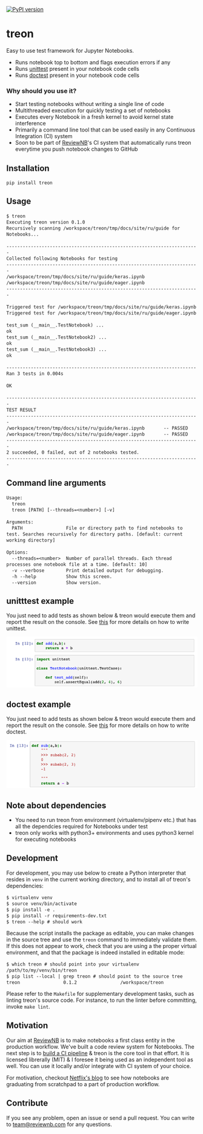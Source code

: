 [![PyPI version](https://badge.fury.io/py/treon.svg)](https://badge.fury.io/py/treon)

# treon
Easy to use test framework for Jupyter Notebooks.
* Runs notebook top to bottom and flags execution errors if any
* Runs [unittest](https://docs.python.org/2/library/unittest.html) present in your notebook code cells
* Runs [doctest](https://docs.python.org/2/library/doctest.html) present in your notebook code cells

### Why should you use it?
* Start testing notebooks without writing a single line of code
* Multithreaded execution for quickly testing a set of notebooks
* Executes every Notebook in a fresh kernel to avoid kernel state interference
* Primarily a command line tool that can be used easily in any Continuous Integration (CI) system
* Soon to be part of [ReviewNB](https://www.reviewnb.com/)'s CI system that automatically runs treon everytime you push notebook changes to GitHub


## Installation
```
pip install treon
```

## Usage
```
$ treon
Executing treon version 0.1.0
Recursively scanning /workspace/treon/tmp/docs/site/ru/guide for Notebooks...

-----------------------------------------------------------------------
Collected following Notebooks for testing
-----------------------------------------------------------------------
/workspace/treon/tmp/docs/site/ru/guide/keras.ipynb
/workspace/treon/tmp/docs/site/ru/guide/eager.ipynb
-----------------------------------------------------------------------

Triggered test for /workspace/treon/tmp/docs/site/ru/guide/keras.ipynb
Triggered test for /workspace/treon/tmp/docs/site/ru/guide/eager.ipynb

test_sum (__main__.TestNotebook) ...
ok
test_sum (__main__.TestNotebook2) ...
ok
test_sum (__main__.TestNotebook3) ...
ok

----------------------------------------------------------------------
Ran 3 tests in 0.004s

OK

-----------------------------------------------------------------------
TEST RESULT
-----------------------------------------------------------------------
/workspace/treon/tmp/docs/site/ru/guide/keras.ipynb       -- PASSED
/workspace/treon/tmp/docs/site/ru/guide/eager.ipynb       -- PASSED
-----------------------------------------------------------------------
2 succeeded, 0 failed, out of 2 notebooks tested.
-----------------------------------------------------------------------
```

## Command line arguments
```
Usage:
  treon
  treon [PATH] [--threads=<number>] [-v]

Arguments:
  PATH                File or directory path to find notebooks to test. Searches recursively for directory paths. [default: current working directory]

Options:
  --threads=<number>  Number of parallel threads. Each thread processes one notebook file at a time. [default: 10]
  -v --verbose        Print detailed output for debugging.
  -h --help           Show this screen.
  --version           Show version.

```

## unitttest example
You just need to add tests as shown below & treon would execute them and report the result on the console. See [this](https://docs.python.org/2/library/unittest.html) for more details on how to write unittest.

![](images/unittest.png)

## doctest example
You just need to add tests as shown below & treon would execute them and report the result on the console. See [this](https://docs.python.org/2/library/doctest.html) for more details on how to write doctest.

![](images/doctest.png)

## Note about dependencies
* You need to run treon from environment (virtualenv/pipenv etc.) that has all the dependcies required for Notebooks under test
* treon only works with python3+ environments and uses python3 kernel for executing notebooks

## Development
For development, you may use below to create a Python interpreter that resides in `venv` in the current working directory, and to install all of treon's dependencies:

```
$ virtualenv venv 
$ source venv/bin/activate
$ pip install -e .
$ pip install -r requirements-dev.txt
$ treon --help # should work
```

Because the script installs the package as editable, you can make changes in the source tree and use the `treon` command to immediately validate them. If this does not appear to work, check that you are using a the proper virtual environment, and that the package is indeed installed in editable mode:

```
$ which treon # should point into your virtualenv
/path/to/my/venv/bin/treon
$ pip list --local | grep treon # should point to the source tree
treon                0.1.2                /workspace/treon
```

Please refer to the `Makefile` for supplementary development tasks, such as linting treon's source code.
For instance, to run the linter before committing, invoke `make lint`. 

## Motivation
Our aim at [ReviewNB](https://www.reviewnb.com/) is to make notebooks a first class entity in the production workflow. We've built a code review system for Notebooks. The next step is to [build a CI pipeline](https://github.com/ReviewNB/support/issues/19) & treon is the core tool in that effort. It is licensed librerally (MIT) & I foresee it being used as an independent tool as well. You can use it locally and/or integrate with CI system of your choice.

For motivation, checkout [Netflix's blog](https://medium.com/netflix-techblog/scheduling-notebooks-348e6c14cfd6) to see how notebooks are graduating from scratchpad to a part of production workflow.

## Contribute
If you see any problem, open an issue or send a pull request. You can write to team@reviewnb.com for any questions.
